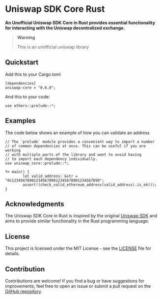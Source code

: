 #                                           Uniswap SDK Core Rust

**An Unofficial Uniswap SDK Core in Rust provides essential functionality for interacting with the Uniswap decentralized exchange.**

> **Warning**
> 
>   This is an unofficial uniswap library

## Quickstart
Add this to your Cargo.toml
```
[dependencies]
uniswap-core = "0.6.0";
```

And this to your code:

```
use ethers::prelude::*;
```

## Examples
The code below shows an example of how you can validate an address
```
// The `prelude` module provides a convenient way to import a number
// of common dependencies at once. This can be useful if you are working
// with multiple parts of the library and want to avoid having
// to import each dependency individually.
use uniswap_core::prelude::*;

fn main() {
        let valid_address: &str = "0x1234567890123456789012345678901234567890";
        assert!(check_valid_ethereum_address(valid_address).is_ok());
}
```

## Acknowledgments

The Uniswap SDK Core in Rust is inspired by the original [Uniswap SDK]() and aims to provide similar functionality in the Rust programming language.

## License

This project is licensed under the MIT License - see the [LICENSE](https://github.com/Uniswap/sdk-core/tree/main) file for details.

## Contribution

Contributions are welcome! If you find a bug or have suggestions for improvements, feel free to open an issue or submit a pull request on the [GitHub repository](https://github.com/malik672/uniswap-sdk-core-rust).
